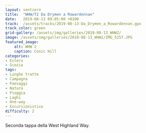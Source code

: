 ```yaml
---
layout: sentiero
title:  "WHW/T2 Da Drymen a Rowardennan"
date:   2019-08-13 09:05:00 +0100
track:  /assets/tracks/2019-08-13-Da_Drymen_a_Rowardennan.gpx
track_color: green
grid-gallery: /assets/img/galleries/2019-08-13_WHW2/
image: /assets/img/galleries/2019-08-13_WHW2/IMG_5257.JPG
featured_image:
    alt: WHW 2
    caption: Conic Hill
categories:
- Estero
- Scozia
tags:
- Lunghe tratte
- Campagna
- Paesaggi
- Natura
- Pioggia
- Laghi
- One-way
- Escursionistico
difficulty: 2
---
```


Seconda tappa della West Highland Way.
